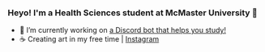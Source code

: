 ### Heyo! I'm a Health Sciences student at McMaster University 👋
* 🌱  I’m currently working on [a Discord bot that helps you study!](https://github.com/micropipette/studybot)
* ☕️  Creating art in my free time | [Instagram](https://www.instagram.com/study.phil/)
